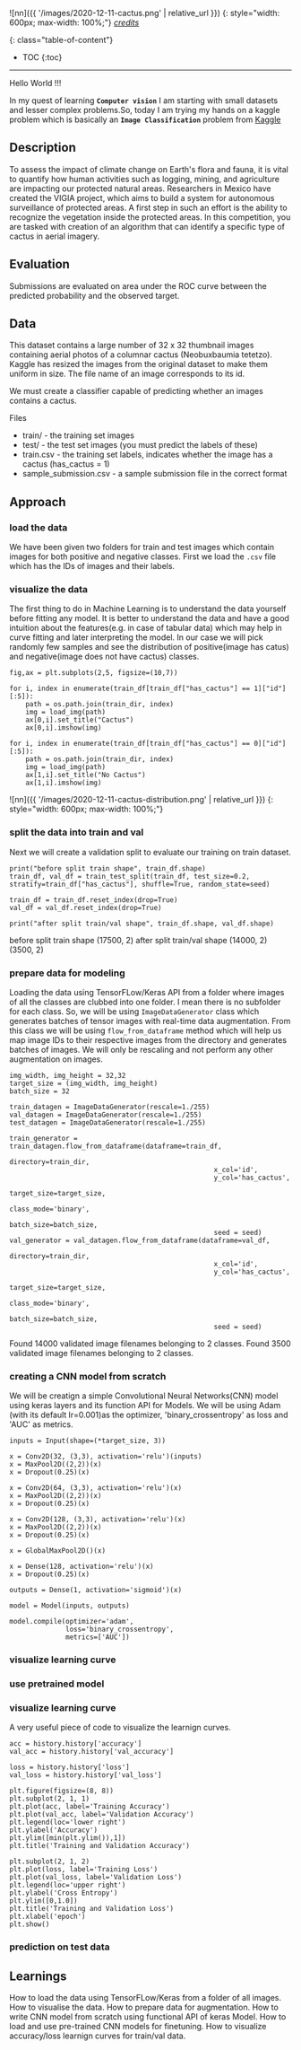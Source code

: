 ![nn]({{ '/images/2020-12-11-cactus.png' | relative_url }})
{: style="width: 600px; max-width: 100%;"}
*[credits](https://unsplash.com/photos/3guU1kCxxy0)*

{: class="table-of-content"}
* TOC
{:toc}

---
Hello World !!! 

In my quest of learning **`Computer vision`** I am starting with small datasets and lesser complex problems.So, today I am trying my hands on a kaggle problem which is basically an **`Image Classification`** problem from [Kaggle](https://www.kaggle.com/c/aerial-cactus-identification/)

## Description
To assess the impact of climate change on Earth's flora and fauna, it is vital to quantify how human activities such as logging, mining, and agriculture are impacting our protected natural areas. Researchers in Mexico have created the VIGIA project, which aims to build a system for autonomous surveillance of protected areas. A first step in such an effort is the ability to recognize the vegetation inside the protected areas. In this competition, you are tasked with creation of an algorithm that can identify a specific type of cactus in aerial imagery.


## Evaluation
Submissions are evaluated on area under the ROC curve between the predicted probability and the observed target.

## Data
This dataset contains a large number of 32 x 32 thumbnail images containing aerial photos of a columnar cactus (Neobuxbaumia tetetzo). Kaggle has resized the images from the original dataset to make them uniform in size. The file name of an image corresponds to its id.

We must create a classifier capable of predicting whether an images contains a cactus.

Files
- train/ - the training set images
- test/ - the test set images (you must predict the labels of these)
- train.csv - the training set labels, indicates whether the image has a cactus (has_cactus = 1)
- sample_submission.csv - a sample submission file in the correct format


## Approach

### load the data
We have been given two folders for train and test images which contain images for both positive and negative classes. First we load the `.csv` file which has the IDs of images and their labels.

### visualize the data
The first thing to do in Machine Learning is to understand the data yourself before fitting any model. It is better to understand the data and have a good intuition about the features(e.g. in case of tabular data) which may help in curve fitting and later interpreting the model. In our case we will pick randomly few samples and see the distribution of positive(image has catus) and negative(image does not have cactus) classes.

```
fig,ax = plt.subplots(2,5, figsize=(10,7))

for i, index in enumerate(train_df[train_df["has_cactus"] == 1]["id"][:5]):
    path = os.path.join(train_dir, index)
    img = load_img(path)
    ax[0,i].set_title("Cactus")
    ax[0,i].imshow(img)
    
for i, index in enumerate(train_df[train_df["has_cactus"] == 0]["id"][:5]):
    path = os.path.join(train_dir, index)
    img = load_img(path)
    ax[1,i].set_title("No Cactus")
    ax[1,i].imshow(img)
```
![nn]({{ '/images/2020-12-11-cactus-distribution.png' | relative_url }})
{: style="width: 600px; max-width: 100%;"}


### split the data into train and val
Next we will create a validation split to evaluate our training on train dataset.
```
print("before split train shape", train_df.shape)
train_df, val_df = train_test_split(train_df, test_size=0.2, stratify=train_df["has_cactus"], shuffle=True, random_state=seed)

train_df = train_df.reset_index(drop=True)
val_df = val_df.reset_index(drop=True)

print("after split train/val shape", train_df.shape, val_df.shape)
```
before split train shape (17500, 2)
after split train/val shape (14000, 2) (3500, 2)

### prepare data for modeling
Loading the data using TensorFLow/Keras API from a folder where images of all the classes are clubbed into one folder. I mean there is no subfolder for each class. So, we will be using  `ImageDataGenerator` class which generates batches of tensor images with real-time data augmentation. From this class we will be using `flow_from_dataframe` method which will help us map image IDs to their respective images from the directory and generates batches of images.
We will only be rescaling and not perform any other augmentation on images.

```
img_width, img_height = 32,32
target_size = (img_width, img_height)
batch_size = 32

train_datagen = ImageDataGenerator(rescale=1./255)
val_datagen = ImageDataGenerator(rescale=1./255)
test_datagen = ImageDataGenerator(rescale=1./255)

train_generator = train_datagen.flow_from_dataframe(dataframe=train_df,
                                                   directory=train_dir,
                                                   x_col='id',
                                                   y_col='has_cactus',
                                                   target_size=target_size,
                                                    class_mode='binary',
                                                   batch_size=batch_size,
                                                   seed = seed)
val_generator = val_datagen.flow_from_dataframe(dataframe=val_df,
                                                   directory=train_dir,
                                                   x_col='id',
                                                   y_col='has_cactus',
                                                   target_size=target_size,
                                                    class_mode='binary',
                                                   batch_size=batch_size,
                                                   seed = seed)
```

Found 14000 validated image filenames belonging to 2 classes.
Found 3500 validated image filenames belonging to 2 classes.


### creating a CNN model from scratch
We will be creatign a simple Convolutional Neural Networks(CNN) model using keras layers and its function API for Models. We will be using Adam (with its default lr=0.001)as the optimizer,  'binary_crossentropy' as loss and 'AUC' as metrics.
```
inputs = Input(shape=(*target_size, 3))

x = Conv2D(32, (3,3), activation='relu')(inputs)
x = MaxPool2D((2,2))(x)
x = Dropout(0.25)(x)

x = Conv2D(64, (3,3), activation='relu')(x)
x = MaxPool2D((2,2))(x)
x = Dropout(0.25)(x)

x = Conv2D(128, (3,3), activation='relu')(x)
x = MaxPool2D((2,2))(x)
x = Dropout(0.25)(x)

x = GlobalMaxPool2D()(x)

x = Dense(128, activation='relu')(x)
x = Dropout(0.25)(x)

outputs = Dense(1, activation='sigmoid')(x)

model = Model(inputs, outputs)

model.compile(optimizer='adam',
              loss='binary_crossentropy',
              metrics=['AUC'])
```


### visualize learning curve
### use pretrained model
### visualize learning curve
A very useful piece of code to visualize the learnign curves.
```
acc = history.history['accuracy']
val_acc = history.history['val_accuracy']

loss = history.history['loss']
val_loss = history.history['val_loss']

plt.figure(figsize=(8, 8))
plt.subplot(2, 1, 1)
plt.plot(acc, label='Training Accuracy')
plt.plot(val_acc, label='Validation Accuracy')
plt.legend(loc='lower right')
plt.ylabel('Accuracy')
plt.ylim([min(plt.ylim()),1])
plt.title('Training and Validation Accuracy')

plt.subplot(2, 1, 2)
plt.plot(loss, label='Training Loss')
plt.plot(val_loss, label='Validation Loss')
plt.legend(loc='upper right')
plt.ylabel('Cross Entropy')
plt.ylim([0,1.0])
plt.title('Training and Validation Loss')
plt.xlabel('epoch')
plt.show()
```
### prediction on test data

## Learnings
How to load the data using TensorFLow/Keras from a folder of all images.
How to visualise the data.
How to prepare data for augmentation.
How to write CNN model from scratch using functional API of keras Model.
How to load and use pre-trained CNN models for finetuning.
How to visualize accuracy/loss learnign curves for train/val data.




